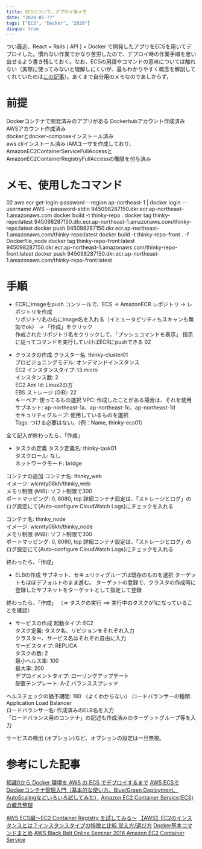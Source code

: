 ```yaml
---
title: ECSについて、デプロイ用メモ
date: "2020-05-??"
tags: ["ECS", "Docker", "2020"]
disqus: true
---
```


つい最近、React × Rails ( API ) × Docker で開発したアプリをECSを用いてデプロイした。慣れない作業でかなり苦労したので、デプロイ時の作業手順を思い出せるよう書き残しておく。なお、ECSの用語やコマンドの意味については触れない（実際に使ってみないと理解しにくいが、最もわかりやすく概念を解説してくれていたのは[この記事](https://qiita.com/NewGyu/items/9597ed2eda763bd504d7)）。あくまで自分用のメモなのであしからず。

# 前提
Dockerコンテナで開発済みのアプリがある
Dockerhubアカウント作成済み  
AWSアカウント作成済み  
dockerとdocker-composeインストール済み  
aws cliインストール済み
IAMユーザを作成しており、AmazonEC2ContainerServiceFullAccessとAmazonEC2ContainerRegistryFullAccessの権限を付与済み  



# メモ、使用したコマンド
<!-- 01

docker build -t wlcmty08kh/thinky_web .  
docker push wlcmty08kh/thinky_web  
docker build -t wlcmty08kh/thinky_node:latest . -f Dockerfile_node  
docker push wlcmty08kh/thinky_node   -->

02
aws ecr get-login-password --region ap-northeast-1 | docker login --username AWS --password-stdin 945098287150.dkr.ecr.ap-northeast-1.amazonaws.com
docker build -t thinky-repo .
docker tag thinky-repo:latest 945098287150.dkr.ecr.ap-northeast-1.amazonaws.com/thinky-repo:latest
docker push 945098287150.dkr.ecr.ap-northeast-1.amazonaws.com/thinky-repo:latest
docker build -t thinky-repo-front . -f Dockerfile_node
docker tag thinky-repo-front:latest 945098287150.dkr.ecr.ap-northeast-1.amazonaws.com/thinky-repo-front:latest
docker push 945098287150.dkr.ecr.ap-northeast-1.amazonaws.com/thinky-repo-front:latest



# 手順
<!-- - Dockerhubに、デプロイに使用するコンテナに対応するimageをpushする 01
デプロイするアプリのディレクトリにて、`docker build -t {レポジトリのユーザ名}/{image名} .`でDockerhubのレポジトリ名に対応するimageを作成。それを、`docker push {作成したimage名}`でpushできる。 -->

- ECRにimageをpush
コンソールで、ECS -> AmazonECR レポジトリ -> レポジトリを作成  
リポジトリ名の右にimage名を入れる（イミュータビリティもスキャンも無効でok） -> 「作成」をクリック  
作成されたリポジトリ名をクリックして、「プッシュコマンドを表示」  指示に従ってコマンドを実行していけばECRにpushできる 02

- クラスタの作成
クラスター名: thinky-cluster01  
プロビジョニングモデル: オンデマンドインスタンス  
EC2 インスタンスタイプ: t3.micro  
インスタンス数: 2  
EC2 Ami Id: Linux2の方  
EBS ストレージ (GiB): 22  
キーペア: 使ってるもの選択
VPC: 作成したことがある場合は、それを使用  
サブネット: ap-northeast-1a、ap-northeast-1c、ap-northeast-1d  
セキュリティグループ: 使用しているものを選択  
Tags: つける必要はない。（例：Name, thinky-ecs01）  

全て記入が終わったら、「作成」

- タスクの定義
タスク定義名: thinky-task01  
タスクロール: なし  
ネットワークモード: bridge  

コンテナの追加
  コンテナ名: thinky_web  
  イメージ: wlcmty08kh/thinky_web  
  メモリ制限 (MiB): ソフト制限で300  
  ポートマッピング: 0, 8080, tcp
 詳細コンテナ設定は、「ストレージとログ」のログ設定にて{Auto-configure CloudWatch Logs}にチェックを入れる

  コンテナ名: thinky_node  
  イメージ: wlcmty08kh/thinky_node  
  メモリ制限 (MiB): ソフト制限で300  
  ポートマッピング: 0, 8080, tcp
 詳細コンテナ設定は、「ストレージとログ」のログ設定にて{Auto-configure CloudWatch Logs}にチェックを入れる

終わったら、「作成」

- ELBの作成
サブネット、セキュリティグループは既存のものを選択
ターゲットもほぼデフォルトのまま進む。
ターゲットの登録で、クラスタの作成時に登録したサブネットをターゲットとして指定して登録

終わったら、「作成」 
（=> タスクの実行 ==> 実行中のタスクが1になっていることを確認）

- サービスの作成
起動タイプ: EC2  
タスク定義: タスク名、リビジョンをそれぞれ入力  
クラスター、サービス名はそれぞれ自由に入力  
サービスタイプ: REPLICA  
タスクの数: 2  
最小ヘルス率: 100  
最大率: 200  
デプロイメントタイプ: ローリングアップデート  
配置テンプレート: A-Z バランススプレッド  

ヘルスチェックの猶予期間: 180 （よくわからない）
ロードバランサーの種類: Application Load Balancer  
ロードバランサー名: 作成済みのELB名を入力  
  「ロードバランス用のコンテナ」の記述も作成済みのターゲットグループ等を入力

サービスの検出 (オプション)など、オプションの設定は一旦無視。






# 参考にした記事
[知識0から Docker 環境を AWS の ECS でデプロイするまで](https://techblog.istyle.co.jp/archives/1652)
[AWS ECSでDockerコンテナ管理入門（基本的な使い方、Blue/Green Deployment、AutoScalingなどいろいろ試してみた）](https://qiita.com/uzresk/items/6acc90e80b0a79b961ce#%E6%A7%8B%E6%88%90%E3%81%99%E3%82%8B%E9%A0%86%E7%95%AA%E3%82%92%E6%8A%91%E3%81%88%E3%82%88%E3%81%86)
[Amazon EC2 Container Service(ECS)の概念整理](https://qiita.com/NewGyu/items/9597ed2eda763bd504d7)

[AWS ECS編～EC2 Container Registry を試してみる～](https://recipe.kc-cloud.jp/archives/8572)
[【AWS】EC2のインスタンスとは？インスタンスタイプの特徴と比較,覚え方/選び方](https://milestone-of-se.nesuke.com/sv-advanced/aws/instance-type-and-feature/)
[Docker基本コマンドまとめ](https://qiita.com/zamakei1016/items/660236084f29195b6a90)
[AWS Black Belt Online Seminar 2016 Amazon EC2 Container Service](https://www.slideshare.net/AmazonWebServicesJapan/aws-black-belt-online-seminar-2016-amazon-ec2-container-service)